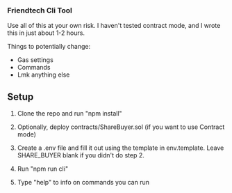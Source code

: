 ### Friendtech Cli Tool

Use all of this at your own risk. I haven't tested contract mode, and I wrote this in just about 1-2 hours.

Things to potentially change:

-   Gas settings
-   Commands
-   Lmk anything else

## Setup

1. Clone the repo and run "npm install"

2. Optionally, deploy contracts/ShareBuyer.sol (if you want to use Contract mode)

3. Create a .env file and fill it out using the template in env.template. Leave SHARE_BUYER blank if you didn't do step 2.

4. Run "npm run cli"

5. Type "help" to info on commands you can run
